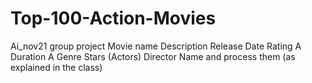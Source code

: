 # Top-100-Action-Movies
Ai_nov21 group project
Movie name
Description
Release Date
Rating A
Duration A
Genre
Stars (Actors)
Director Name
and process them (as explained in the class)